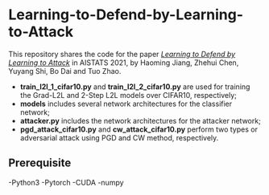 # Learning-to-Defend-by-Learning-to-Attack

This repository shares the code for the paper *[Learning to Defend by Learning to Attack](http://proceedings.mlr.press/v130/jiang21a/jiang21a.pdf)* in AISTATS 2021, by Haoming Jiang, Zhehui Chen, Yuyang Shi, Bo Dai and Tuo Zhao. 

- **train_l2l_1_cifar10.py** and **train_l2l_2_cifar10.py** are used for training the Grad-L2L and 2-Step L2L models over CIFAR10, respectively;
- **models** includes several network architectures for the classifier network;
- **attacker.py** includes the network architectures for the attacker network;
- **pgd_attack_cifar10.py** and **cw_attack_cifar10.py** perform two types or adversarial attack using PGD and CW method, respectively.

## Prerequisite
-Python3
-Pytorch
-CUDA
-numpy
